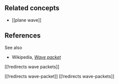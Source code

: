 
## Related concepts

* [[plane wave]]

## References

See also

* Wikipedia, *[Wave packet](https://en.wikipedia.org/wiki/Wave_packet)*

[[!redirects wave packets]]

[[!redirects wave-packet]]
[[!redirects wave-packets]]


